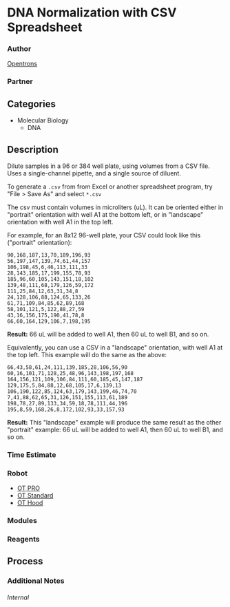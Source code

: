 # DNA Normalization with CSV Spreadsheet

### Author
[Opentrons](https://opentrons.com/)

### Partner

## Categories
* Molecular Biology
	* DNA

## Description
Dilute samples in a 96 or 384 well plate, using volumes from a CSV file. Uses a single-channel pipette, and a single source of diluent.

To generate a `.csv` from from Excel or another spreadsheet program, try "File > Save As" and select `*.csv`

The csv must contain volumes in microliters (uL). It can be oriented either in "portrait" orientation with well A1 at the bottom left, or in "landscape" orientation with well A1 in the top left.

For example, for an 8x12 96-well plate, your CSV could look like this ("portrait" orientation):

```
90,168,187,13,70,189,196,93
56,197,147,139,74,61,44,157
106,198,45,6,46,113,111,33
28,143,185,17,199,155,78,93
185,96,60,105,143,151,18,102
139,48,111,68,179,126,59,172
111,25,84,12,63,31,34,8
24,128,106,88,124,65,133,26
61,71,109,84,85,62,89,168
58,101,121,5,122,88,27,59
43,16,156,175,190,41,78,8
66,60,164,129,106,7,198,195
```

**Result:** 66 uL will be added to well A1, then 60 uL to well B1, and so on.

Equivalently, you can use a CSV in a "landscape" orientation, with well A1 at the top left. This example will do the same as the above:

```
66,43,58,61,24,111,139,185,28,106,56,90
60,16,101,71,128,25,48,96,143,198,197,168
164,156,121,109,106,84,111,60,185,45,147,187
129,175,5,84,88,12,68,105,17,6,139,13
106,190,122,85,124,63,179,143,199,46,74,70
7,41,88,62,65,31,126,151,155,113,61,189
198,78,27,89,133,34,59,18,78,111,44,196
195,8,59,168,26,8,172,102,93,33,157,93
```

**Result:** This "landscape" example will produce the same result as the other "portrait" example: 66 uL will be added to well A1, then 60 uL to well B1, and so on.

### Time Estimate

### Robot
* [OT PRO](https://opentrons.com/ot-one-pro)
* [OT Standard](https://opentrons.com/ot-one-standard)
* [OT Hood](https://opentrons.com/ot-one-hood)

### Modules

### Reagents

## Process

### Additional Notes

###### Internal
